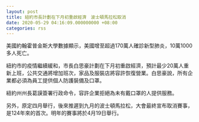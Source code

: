 ```yaml
---
layout: post
title: 紐約市長計劃在下月初重啟經濟　波士頓馬拉松取消
date: 2020-05-29 04:16:09.000000000 +08:00
categories: rss
---
```


美國約翰霍普金斯大學數據顯示，美國增至超過170萬人確診新型肺炎，10萬1000多人死亡。

紐約市的疫情繼續緩和，市長白思豪計劃在下月初重啟經濟，預計最少20萬人重新上班，公共交通將增加班次，家品及服裝店將容許恢復營業。白思豪說，所有企業都必須為員工提供個人防護裝備及口罩。

紐約州州長葛謨簽署行政命令，容許企業拒絕為未有戴口罩的人提供服務。

另外，原定四月舉行，後來推遲到九月的波士頓馬拉松，大會最終宣布取消賽事，是124年來的首次。明年的賽事將於4月19日舉行。
